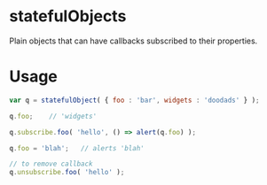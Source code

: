 # statefulObjects

Plain objects that can have callbacks subscribed to their properties.

# Usage

```javascript
var q = statefulObject( { foo : 'bar', widgets : 'doodads' } );

q.foo;    // 'widgets'

q.subscribe.foo( 'hello', () => alert(q.foo) );

q.foo = 'blah';   // alerts 'blah'

// to remove callback
q.unsubscribe.foo( 'hello' );
```
